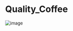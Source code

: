 # Quality_Coffee

![image](https://user-images.githubusercontent.com/109040678/225426774-03201f49-cb96-4d0f-971c-ef0a0dcf0d4b.png)
